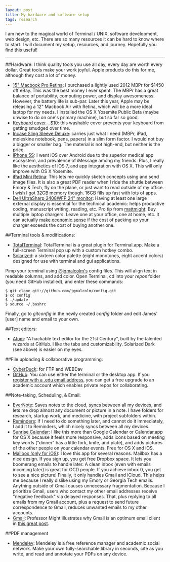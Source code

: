 ```yaml
---
layout: post
title: My hardware and software setup
tags: research
---
```


I am new to the magical world of Terminal / UNIX, software development, web design, etc. There are so many resources it can be hard to know where  to start. I will document my setup, resources, and journey. Hopefully you find this useful!

---

##Hardware:
I think quality tools you use all day, every day are worth every dollar. Great tools make your work joyful. Apple products do this for me, although they cost a lot of money.

+ [15" Macbook Pro Retina](http://www.apple.com/macbook-pro/): I purchased a lightly used 2012 MBPr for $1450 off eBay. This was the best money I ever spent. The MBPr has a great balance of portability, computing power, and display awesomeness. However, the battery life is sub-par. Later this year, Apple may be releasing a 12" Macbook Air with Retina, which will be a more ideal laptop for my needs. I installed the OS X Yosemite Public Beta (maybe unwise to do on one's primary machine), but so far so good.
+ [Keyboard cover - $10](http://www.amazon.com/gp/product/B007FL6100/ref=oh_aui_detailpage_o04_s00?ie=UTF8&psc=1): this washable cover prevents your keyboard from getting smudged over time.
+ [Incase Sling Sleeve Deluxe](http://goincase.com/shop/incase-sling-sleeve-deluxe-for-macbook-pro-15): carries just what I need (MBPr, iPad, moleskine notebook, pens, papers) in a slim form factor. I would not buy a bigger or smaller bag. The material is not high-end, but neither is the price.
+ [iPhone 5S](https://www.apple.com/iphone-5s/): I went iOS over Android due to the superior medical app ecosystem, and prevalence of iMessage among my friends. Plus, I really like the aesthetics of iOS 7, and app integration with OS X. This will only improve with OS X Yosemite.
+ [iPad Mini Retina](https://www.apple.com/ipad-mini/): This lets me quickly sketch concepts using []() and send image files. It is also a great PDF reader when I ride the shuttle between Emory & Tech, fly on the plane, or just want to read outside of my office. I wish I got 32GB memory though. 16GB fills up fast with lots of apps.
+ [Dell UltraSharp 2408WFP 24" monitor](http://www.cnet.com/products/dell-ultrasharp-2408wfp/): Having at least one large external display is essential for the technical academic: helps productive coding, manuscript writing, reading, etc.
Pro tip from [mattmight](http://www.twitter.com/mattmight): Buy multiple laptop chargers. Leave one at your office, one at home, etc. It can actually [make economic sense](http://matt.might.net/articles/artificial-scarcity/) if the cost of packing up your charger exceeds the cost of buying another one.

##Terminal tools & modifications:
+ [TotalTerminal](http://totalterminal.binaryage.com/): TotalTerminal is a great plugin for Terminal.app. Make a full-screen Terminal pop up with a custom hotkey combo.
+ [Solarized](http://ethanschoonover.com/solarized): a sixteen color palette (eight monotones, eight accent colors) designed for use with terminal and gui applications.

Pimp your terminal using [@jgmalcolm's](http://www.twitter.com/jgmalcolm) config files. This will align text in readable columns, and add color. Open Terminal, cd into your *repos* folder (you need GitHub installed), and enter these commands:

    $ git clone git://github.com/jgmalcolm/config.git
    $ cd config
    $ ./update
    $ source ~/.bashrc

Finally, go to *gitconfig* in the newly created *config* folder and edit James' [user] name and email to your own.

##Text editors:
+ [Atom](http://atom.io): "A hackable text editor for the 21st Century", built by the talented wizards at GitHub. I like the tabs and customizability. Solarized Dark (see above) is easier on my eyes.

##File uploading & collaborative programming:
+ [CyberDuck](https://cyberduck.io/?l=en): for FTP and WEBDav
+ [GitHub](github.com): You can use either the terminal or the desktop app. If you [register with a .edu email address](https://education.github.com/), you can get a free upgrade to an academic account which enables private repos for collaborating.

##Note-taking, Scheduling, & Email:
+ [EverNote](https://evernote.com/): Saves notes to the cloud, syncs between all my devices, and lets me drop almost any document or picture in a note. I have folders for research, startup work, and medicine, with project subfolders within.
+ [Reminders](http://support.apple.com/kb/HT4970): If I need to do something later, and cannot do it immediately, I add it to Reminders, which nicely syncs between all my devices.
+ [Sunrise Calendar](http://sunrise.am): I like this more than Google Calendar or Calendar.app for OS X because it feels more responsive, adds icons based on meeting key words ("dinner" has a little fork, knife, and plate), and adds pictures of the other people on your calendar events. Free for OS X and iOS.
+ [Mailbox (only for iOS)](http://www.mailboxapp.com/): I love this app for several reasons. Mailbox has a nice design. If you sign up, you get free Dropbox space. It lets you boomerang emails to handle later. A clean inbox (even with emails incoming later) is great for OCD people. If you achieve inbox 0, you get to see a nice picture! Finally, it only handles Gmail and iCloud. This helps me because I really dislike using my Emory or Georgia Tech emails. Anything outside of Gmail causes unnecessary fragmentation. Because I prioritize Gmail, users who contact my other email addresses receive "negative feedback" via delayed responses. That, plus replying to all emails from my Gmail account, plus a request to send future correspondence to Gmail, reduces unwanted emails to my other accounts.
+ [Gmail](www.gmail.com): Professor Might illustrates why Gmail is an optimum email client in [this great post](http://matt.might.net/articles/productivity-tips-hints-hacks-tricks-for-grad-students-academics/).

##PDF management
+ [Mendeley](http://mendeley.com/): Mendeley is a free reference manager and academic social network. Make your own fully-searchable library in seconds, cite as you write, and read and annotate your PDFs on any device.
